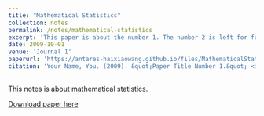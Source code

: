 ```yaml
---
title: "Mathematical Statistics"
collection: notes
permalink: /notes/mathematical-statistics
excerpt: 'This paper is about the number 1. The number 2 is left for future work.'
date: 2009-10-01
venue: 'Journal 1'
paperurl: 'https://antares-haixiaowang.github.io/files/MathematicalStatistics.pdf'
citation: 'Your Name, You. (2009). &quot;Paper Title Number 1.&quot; <i>Journal 1</i>. 1(1).'
---
```


This notes is about mathematical statistics.

[Download paper here](https://antares-haixiaowang.github.io/files/MathematicalStatistics.pdf)